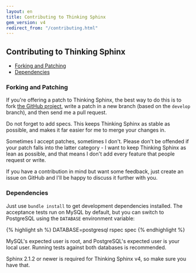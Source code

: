 ```yaml
---
layout: en
title: Contributing to Thinking Sphinx
gem_version: v4
redirect_from: "/contributing.html"
---
```


## Contributing to Thinking Sphinx

* [Forking and Patching](#forking)
* [Dependencies](#dependencies)

<h3 id="forking">Forking and Patching</h3>

If you're offering a patch to Thinking Sphinx, the best way to do this is to fork [the GitHub project](http://github.com/pat/thinking-sphinx), write a patch in a new branch (based on the `develop` branch), and then send me a pull request.

Do not forget to add specs. This keeps Thinking Sphinx as stable as possible, and makes it far easier for me to merge your changes in.

Sometimes I accept patches, sometimes I don't. Please don't be offended if your patch falls into the latter category - I want to keep Thinking Sphinx as lean as possible, and that means I don't add every feature that people request or write.

If you have a contribution in mind but want some feedback, just create an issue on GitHub and I'll be happy to discuss it further with you.

<h3 id="dependencies">Dependencies</h3>

Just use `bundle install` to get development dependencies installed. The acceptance tests run on MySQL by default, but you can switch to PostgreSQL using the `DATABASE` environment variable:

{% highlight sh %}
DATABASE=postgresql rspec spec
{% endhighlight %}

MySQL's expected user is root, and PostgreSQL's expected user is your local user. Running tests against both databases is recommended.

Sphinx 2.1.2 or newer is required for Thinking Sphinx v4, so make sure you have that.
